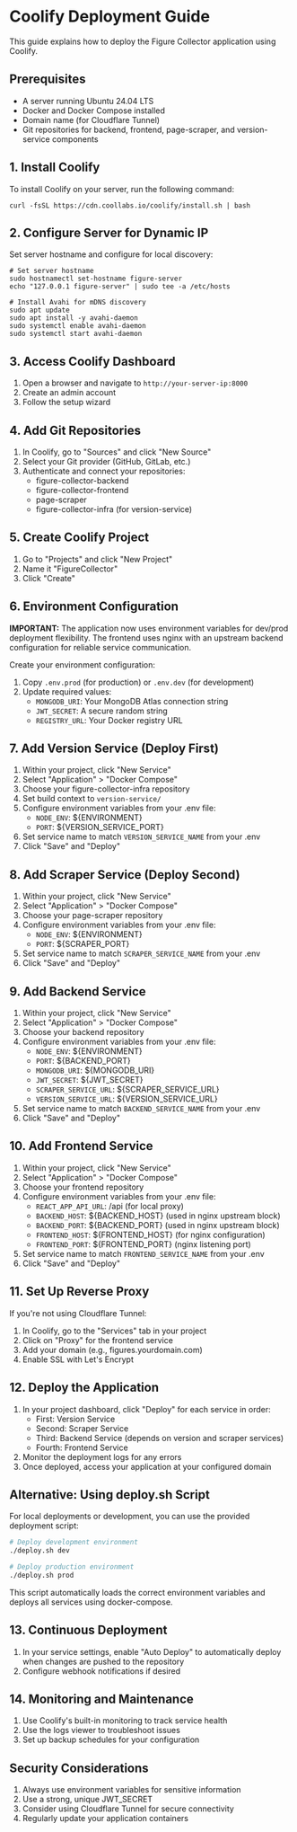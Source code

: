 # Coolify Deployment Guide

This guide explains how to deploy the Figure Collector application using Coolify.

## Prerequisites

- A server running Ubuntu 24.04 LTS
- Docker and Docker Compose installed
- Domain name (for Cloudflare Tunnel)
- Git repositories for backend, frontend, page-scraper, and version-service components

## 1. Install Coolify

To install Coolify on your server, run the following command:

    curl -fsSL https://cdn.coollabs.io/coolify/install.sh | bash

## 2. Configure Server for Dynamic IP

Set server hostname and configure for local discovery:

    # Set server hostname
    sudo hostnamectl set-hostname figure-server
    echo "127.0.0.1 figure-server" | sudo tee -a /etc/hosts

    # Install Avahi for mDNS discovery
    sudo apt update
    sudo apt install -y avahi-daemon
    sudo systemctl enable avahi-daemon
    sudo systemctl start avahi-daemon

## 3. Access Coolify Dashboard

1. Open a browser and navigate to `http://your-server-ip:8000`
2. Create an admin account
3. Follow the setup wizard

## 4. Add Git Repositories

1. In Coolify, go to "Sources" and click "New Source"
2. Select your Git provider (GitHub, GitLab, etc.)
3. Authenticate and connect your repositories:
   - figure-collector-backend
   - figure-collector-frontend
   - page-scraper
   - figure-collector-infra (for version-service)

## 5. Create Coolify Project

1. Go to "Projects" and click "New Project"
2. Name it "FigureCollector"
3. Click "Create"

## 6. Environment Configuration

**IMPORTANT:** The application now uses environment variables for dev/prod deployment flexibility. The frontend uses nginx with an upstream backend configuration for reliable service communication.

Create your environment configuration:

1. Copy `.env.prod` (for production) or `.env.dev` (for development)
2. Update required values:
   - `MONGODB_URI`: Your MongoDB Atlas connection string
   - `JWT_SECRET`: A secure random string
   - `REGISTRY_URL`: Your Docker registry URL

## 7. Add Version Service (Deploy First)

1. Within your project, click "New Service"
2. Select "Application" > "Docker Compose"  
3. Choose your figure-collector-infra repository
4. Set build context to `version-service/`
5. Configure environment variables from your .env file:
   - `NODE_ENV`: ${ENVIRONMENT}
   - `PORT`: ${VERSION_SERVICE_PORT}
6. Set service name to match `VERSION_SERVICE_NAME` from your .env
7. Click "Save" and "Deploy"

## 8. Add Scraper Service (Deploy Second)

1. Within your project, click "New Service"
2. Select "Application" > "Docker Compose"
3. Choose your page-scraper repository
4. Configure environment variables from your .env file:
   - `NODE_ENV`: ${ENVIRONMENT}
   - `PORT`: ${SCRAPER_PORT}
5. Set service name to match `SCRAPER_SERVICE_NAME` from your .env
6. Click "Save" and "Deploy"

## 9. Add Backend Service

1. Within your project, click "New Service"
2. Select "Application" > "Docker Compose"
3. Choose your backend repository
4. Configure environment variables from your .env file:
   - `NODE_ENV`: ${ENVIRONMENT}
   - `PORT`: ${BACKEND_PORT}
   - `MONGODB_URI`: ${MONGODB_URI}
   - `JWT_SECRET`: ${JWT_SECRET}
   - `SCRAPER_SERVICE_URL`: ${SCRAPER_SERVICE_URL}
   - `VERSION_SERVICE_URL`: ${VERSION_SERVICE_URL}
5. Set service name to match `BACKEND_SERVICE_NAME` from your .env
6. Click "Save" and "Deploy"

## 10. Add Frontend Service

1. Within your project, click "New Service"
2. Select "Application" > "Docker Compose"
3. Choose your frontend repository
4. Configure environment variables from your .env file:
   - `REACT_APP_API_URL`: /api (for local proxy)
   - `BACKEND_HOST`: ${BACKEND_HOST} (used in nginx upstream block)
   - `BACKEND_PORT`: ${BACKEND_PORT} (used in nginx upstream block)
   - `FRONTEND_HOST`: ${FRONTEND_HOST} (for nginx configuration)
   - `FRONTEND_PORT`: ${FRONTEND_PORT} (nginx listening port)
5. Set service name to match `FRONTEND_SERVICE_NAME` from your .env
6. Click "Save" and "Deploy"

## 11. Set Up Reverse Proxy

If you're not using Cloudflare Tunnel:

1. In Coolify, go to the "Services" tab in your project
2. Click on "Proxy" for the frontend service
3. Add your domain (e.g., figures.yourdomain.com)
4. Enable SSL with Let's Encrypt

## 12. Deploy the Application

1. In your project dashboard, click "Deploy" for each service in order:
   - First: Version Service
   - Second: Scraper Service  
   - Third: Backend Service (depends on version and scraper services)
   - Fourth: Frontend Service
2. Monitor the deployment logs for any errors
3. Once deployed, access your application at your configured domain

## Alternative: Using deploy.sh Script

For local deployments or development, you can use the provided deployment script:

```bash
# Deploy development environment
./deploy.sh dev

# Deploy production environment
./deploy.sh prod
```

This script automatically loads the correct environment variables and deploys all services using docker-compose.

## 13. Continuous Deployment

1. In your service settings, enable "Auto Deploy" to automatically deploy when changes are pushed to the repository
2. Configure webhook notifications if desired

## 14. Monitoring and Maintenance

1. Use Coolify's built-in monitoring to track service health
2. Use the logs viewer to troubleshoot issues
3. Set up backup schedules for your configuration

## Security Considerations

1. Always use environment variables for sensitive information
2. Use a strong, unique JWT_SECRET
3. Consider using Cloudflare Tunnel for secure connectivity
4. Regularly update your application containers
